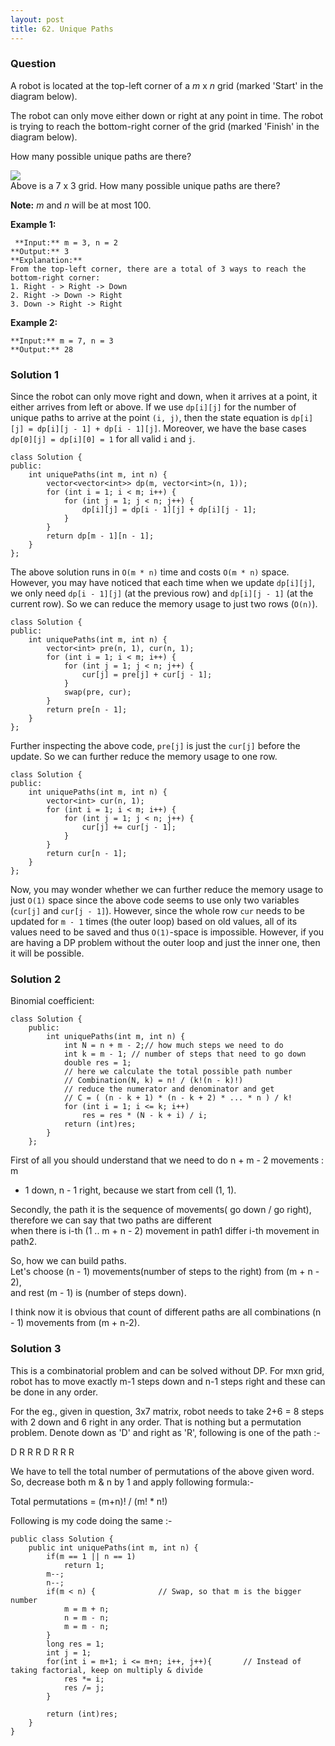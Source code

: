 ```yaml
---
layout: post
title: 62. Unique Paths
---
```

### Question
A robot is located at the top-left corner of a _m_ x _n_ grid (marked 'Start'
in the diagram below).

The robot can only move either down or right at any point in time. The robot
is trying to reach the bottom-right corner of the grid (marked 'Finish' in the
diagram below).

How many possible unique paths are there?

![](https://assets.leetcode.com/uploads/2018/10/22/robot_maze.png)  
Above is a 7 x 3 grid. How many possible unique paths are there?

 **Note:** _m_ and _n_ will be at most 100.

 **Example 1:**

    
    
     **Input:** m = 3, n = 2
    **Output:** 3
    **Explanation:**
    From the top-left corner, there are a total of 3 ways to reach the bottom-right corner:
    1. Right - > Right -> Down
    2. Right -> Down -> Right
    3. Down -> Right -> Right
    

**Example 2:**

    
    
    **Input:** m = 7, n = 3
    **Output:** 28

### Solution 1
Since the robot can only move right and down, when it arrives at a point, it
either arrives from left or above. If we use `dp[i][j]` for the number of
unique paths to arrive at the point `(i, j)`, then the state equation is
`dp[i][j] = dp[i][j - 1] + dp[i - 1][j]`. Moreover, we have the base cases
`dp[0][j] = dp[i][0] = 1` for all valid `i` and `j`.

    
    
    class Solution {
    public:
        int uniquePaths(int m, int n) {
            vector<vector<int>> dp(m, vector<int>(n, 1));
            for (int i = 1; i < m; i++) {
                for (int j = 1; j < n; j++) {
                    dp[i][j] = dp[i - 1][j] + dp[i][j - 1];
                }
            }
            return dp[m - 1][n - 1];
        }
    };
    

The above solution runs in `O(m * n)` time and costs `O(m * n)` space.
However, you may have noticed that each time when we update `dp[i][j]`, we
only need `dp[i - 1][j]` (at the previous row) and `dp[i][j - 1]` (at the
current row). So we can reduce the memory usage to just two rows (`O(n)`).

    
    
    class Solution {
    public:
        int uniquePaths(int m, int n) {
            vector<int> pre(n, 1), cur(n, 1);
            for (int i = 1; i < m; i++) {
                for (int j = 1; j < n; j++) {
                    cur[j] = pre[j] + cur[j - 1];
                }
                swap(pre, cur);
            }
            return pre[n - 1];
        }
    };
    

Further inspecting the above code, `pre[j]` is just the `cur[j]` before the
update. So we can further reduce the memory usage to one row.

    
    
    class Solution {
    public:
        int uniquePaths(int m, int n) {
            vector<int> cur(n, 1);
            for (int i = 1; i < m; i++) {
                for (int j = 1; j < n; j++) {
                    cur[j] += cur[j - 1];
                }
            }
            return cur[n - 1];
        }
    };
    

Now, you may wonder whether we can further reduce the memory usage to just
`O(1)` space since the above code seems to use only two variables (`cur[j]`
and `cur[j - 1]`). However, since the whole row `cur` needs to be updated for
`m - 1` times (the outer loop) based on old values, all of its values need to
be saved and thus `O(1)`-space is impossible. However, if you are having a DP
problem without the outer loop and just the inner one, then it will be
possible.


### Solution 2
Binomial coefficient:

    
    
    class Solution {
        public:
            int uniquePaths(int m, int n) {
                int N = n + m - 2;// how much steps we need to do
                int k = m - 1; // number of steps that need to go down
                double res = 1;
                // here we calculate the total possible path number 
                // Combination(N, k) = n! / (k!(n - k)!)
                // reduce the numerator and denominator and get
                // C = ( (n - k + 1) * (n - k + 2) * ... * n ) / k!
                for (int i = 1; i <= k; i++)
                    res = res * (N - k + i) / i;
                return (int)res;
            }
        };
    

First of all you should understand that we need to do n + m - 2 movements : m
- 1 down, n - 1 right, because we start from cell (1, 1).

Secondly, the path it is the sequence of movements( go down / go right),  
therefore we can say that two paths are different  
when there is i-th (1 .. m + n - 2) movement in path1 differ i-th movement in
path2.

So, how we can build paths.  
Let's choose (n - 1) movements(number of steps to the right) from (m + n - 2),  
and rest (m - 1) is (number of steps down).

I think now it is obvious that count of different paths are all combinations
(n - 1) movements from (m + n-2).


### Solution 3
This is a combinatorial problem and can be solved without DP. For mxn grid,
robot has to move exactly m-1 steps down and n-1 steps right and these can be
done in any order.

For the eg., given in question, 3x7 matrix, robot needs to take 2+6 = 8 steps
with 2 down and 6 right in any order. That is nothing but a permutation
problem. Denote down as 'D' and right as 'R', following is one of the path :-

D R R R D R R R

We have to tell the total number of permutations of the above given word. So,
decrease both m & n by 1 and apply following formula:-

Total permutations = (m+n)! / (m! * n!)

Following is my code doing the same :-

    
    
    public class Solution {
        public int uniquePaths(int m, int n) {
            if(m == 1 || n == 1)
                return 1;
            m--;
            n--;
            if(m < n) {              // Swap, so that m is the bigger number
                m = m + n;
                n = m - n;
                m = m - n;
            }
            long res = 1;
            int j = 1;
            for(int i = m+1; i <= m+n; i++, j++){       // Instead of taking factorial, keep on multiply & divide
                res *= i;
                res /= j;
            }
                
            return (int)res;
        }
    }



